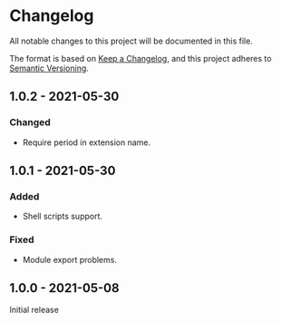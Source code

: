 # Changelog

All notable changes to this project will be documented in this file.

The format is based on [Keep a Changelog](https://keepachangelog.com/en/1.0.0/),
and this project adheres to [Semantic Versioning](https://semver.org/spec/v2.0.0.html).

## 1.0.2 - 2021-05-30
### Changed

- Require period in extension name.

## 1.0.1 - 2021-05-30

### Added

- Shell scripts support.

### Fixed

- Module export problems.

## 1.0.0 - 2021-05-08

Initial release

